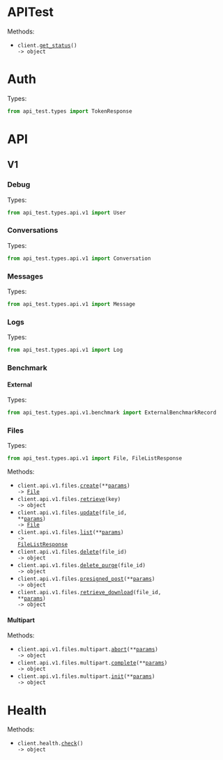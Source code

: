 # APITest

Methods:

- <code title="get /">client.<a href="./src/api_test/_client.py">get_status</a>() -> object</code>

# Auth

Types:

```python
from api_test.types import TokenResponse
```

# API

## V1

### Debug

Types:

```python
from api_test.types.api.v1 import User
```

### Conversations

Types:

```python
from api_test.types.api.v1 import Conversation
```

### Messages

Types:

```python
from api_test.types.api.v1 import Message
```

### Logs

Types:

```python
from api_test.types.api.v1 import Log
```

### Benchmark

#### External

Types:

```python
from api_test.types.api.v1.benchmark import ExternalBenchmarkRecord
```

### Files

Types:

```python
from api_test.types.api.v1 import File, FileListResponse
```

Methods:

- <code title="post /api/v1/files">client.api.v1.files.<a href="./src/api_test/resources/api/v1/files/files.py">create</a>(\*\*<a href="src/api_test/types/api/v1/file_create_params.py">params</a>) -> <a href="./src/api_test/types/api/v1/file.py">File</a></code>
- <code title="get /api/v1/files/s3/{key}">client.api.v1.files.<a href="./src/api_test/resources/api/v1/files/files.py">retrieve</a>(key) -> object</code>
- <code title="patch /api/v1/files/{fileId}">client.api.v1.files.<a href="./src/api_test/resources/api/v1/files/files.py">update</a>(file_id, \*\*<a href="src/api_test/types/api/v1/file_update_params.py">params</a>) -> <a href="./src/api_test/types/api/v1/file.py">File</a></code>
- <code title="get /api/v1/files">client.api.v1.files.<a href="./src/api_test/resources/api/v1/files/files.py">list</a>(\*\*<a href="src/api_test/types/api/v1/file_list_params.py">params</a>) -> <a href="./src/api_test/types/api/v1/file_list_response.py">FileListResponse</a></code>
- <code title="delete /api/v1/files/{fileId}">client.api.v1.files.<a href="./src/api_test/resources/api/v1/files/files.py">delete</a>(file_id) -> object</code>
- <code title="delete /api/v1/files/{fileId}/purge">client.api.v1.files.<a href="./src/api_test/resources/api/v1/files/files.py">delete_purge</a>(file_id) -> object</code>
- <code title="post /api/v1/files/presigned-post">client.api.v1.files.<a href="./src/api_test/resources/api/v1/files/files.py">presigned_post</a>(\*\*<a href="src/api_test/types/api/v1/file_presigned_post_params.py">params</a>) -> object</code>
- <code title="get /api/v1/files/{file_id}/download">client.api.v1.files.<a href="./src/api_test/resources/api/v1/files/files.py">retrieve_download</a>(file_id, \*\*<a href="src/api_test/types/api/v1/file_retrieve_download_params.py">params</a>) -> object</code>

#### Multipart

Methods:

- <code title="post /api/v1/files/multipart/abort">client.api.v1.files.multipart.<a href="./src/api_test/resources/api/v1/files/multipart.py">abort</a>(\*\*<a href="src/api_test/types/api/v1/files/multipart_abort_params.py">params</a>) -> object</code>
- <code title="post /api/v1/files/multipart/complete">client.api.v1.files.multipart.<a href="./src/api_test/resources/api/v1/files/multipart.py">complete</a>(\*\*<a href="src/api_test/types/api/v1/files/multipart_complete_params.py">params</a>) -> object</code>
- <code title="post /api/v1/files/multipart/init">client.api.v1.files.multipart.<a href="./src/api_test/resources/api/v1/files/multipart.py">init</a>(\*\*<a href="src/api_test/types/api/v1/files/multipart_init_params.py">params</a>) -> object</code>

# Health

Methods:

- <code title="get /health">client.health.<a href="./src/api_test/resources/health.py">check</a>() -> object</code>
